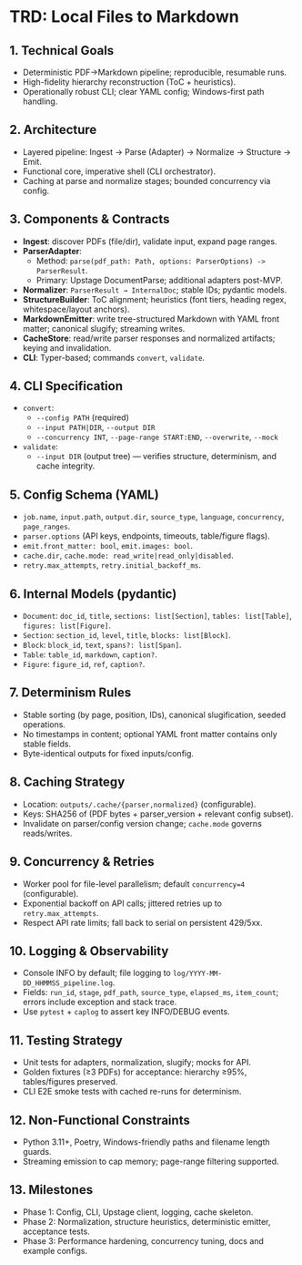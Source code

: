 # TRD: Local Files to Markdown

## 1. Technical Goals

- Deterministic PDF→Markdown pipeline; reproducible, resumable runs.
- High-fidelity hierarchy reconstruction (ToC + heuristics).
- Operationally robust CLI; clear YAML config; Windows-first path handling.

## 2. Architecture

- Layered pipeline: Ingest → Parse (Adapter) → Normalize → Structure → Emit.
- Functional core, imperative shell (CLI orchestrator).
- Caching at parse and normalize stages; bounded concurrency via config.

## 3. Components & Contracts

- **Ingest**: discover PDFs (file/dir), validate input, expand page ranges.
- **ParserAdapter**:
  - Method: `parse(pdf_path: Path, options: ParserOptions) -> ParserResult`.
  - Primary: Upstage DocumentParse; additional adapters post-MVP.
- **Normalizer**: `ParserResult → InternalDoc`; stable IDs; pydantic models.
- **StructureBuilder**: ToC alignment; heuristics (font tiers, heading regex, whitespace/layout anchors).
- **MarkdownEmitter**: write tree-structured Markdown with YAML front matter; canonical slugify; streaming writes.
- **CacheStore**: read/write parser responses and normalized artifacts; keying and invalidation.
- **CLI**: Typer-based; commands `convert`, `validate`.

## 4. CLI Specification

- `convert`:
  - `--config PATH` (required)
  - `--input PATH|DIR`, `--output DIR`
  - `--concurrency INT`, `--page-range START:END`, `--overwrite`, `--mock`
- `validate`:
  - `--input DIR` (output tree) — verifies structure, determinism, and cache integrity.

## 5. Config Schema (YAML)

- `job.name`, `input.path`, `output.dir`, `source_type`, `language`, `concurrency`, `page_ranges`.
- `parser.options` (API keys, endpoints, timeouts, table/figure flags).
- `emit.front_matter: bool`, `emit.images: bool`.
- `cache.dir`, `cache.mode: read_write|read_only|disabled`.
- `retry.max_attempts`, `retry.initial_backoff_ms`.

## 6. Internal Models (pydantic)

- `Document`: `doc_id`, `title`, `sections: list[Section]`, `tables: list[Table]`, `figures: list[Figure]`.
- `Section`: `section_id`, `level`, `title`, `blocks: list[Block]`.
- `Block`: `block_id`, `text`, `spans?: list[Span]`.
- `Table`: `table_id`, `markdown`, `caption?`.
- `Figure`: `figure_id`, `ref`, `caption?`.

## 7. Determinism Rules

- Stable sorting (by page, position, IDs), canonical slugification, seeded operations.
- No timestamps in content; optional YAML front matter contains only stable fields.
- Byte-identical outputs for fixed inputs/config.

## 8. Caching Strategy

- Location: `outputs/.cache/{parser,normalized}` (configurable).
- Keys: SHA256 of (PDF bytes + parser_version + relevant config subset).
- Invalidate on parser/config version change; `cache.mode` governs reads/writes.

## 9. Concurrency & Retries

- Worker pool for file-level parallelism; default `concurrency=4` (configurable).
- Exponential backoff on API calls; jittered retries up to `retry.max_attempts`.
- Respect API rate limits; fall back to serial on persistent 429/5xx.

## 10. Logging & Observability

- Console INFO by default; file logging to `log/YYYY-MM-DD_HHMMSS_pipeline.log`.
- Fields: `run_id`, `stage`, `pdf_path`, `source_type`, `elapsed_ms`, `item_count`; errors include exception and stack trace.
- Use `pytest` + `caplog` to assert key INFO/DEBUG events.

## 11. Testing Strategy

- Unit tests for adapters, normalization, slugify; mocks for API.
- Golden fixtures (≥3 PDFs) for acceptance: hierarchy ≥95%, tables/figures preserved.
- CLI E2E smoke tests with cached re-runs for determinism.

## 12. Non-Functional Constraints

- Python 3.11+, Poetry, Windows-friendly paths and filename length guards.
- Streaming emission to cap memory; page-range filtering supported.

## 13. Milestones

- Phase 1: Config, CLI, Upstage client, logging, cache skeleton.
- Phase 2: Normalization, structure heuristics, deterministic emitter, acceptance tests.
- Phase 3: Performance hardening, concurrency tuning, docs and example configs.
